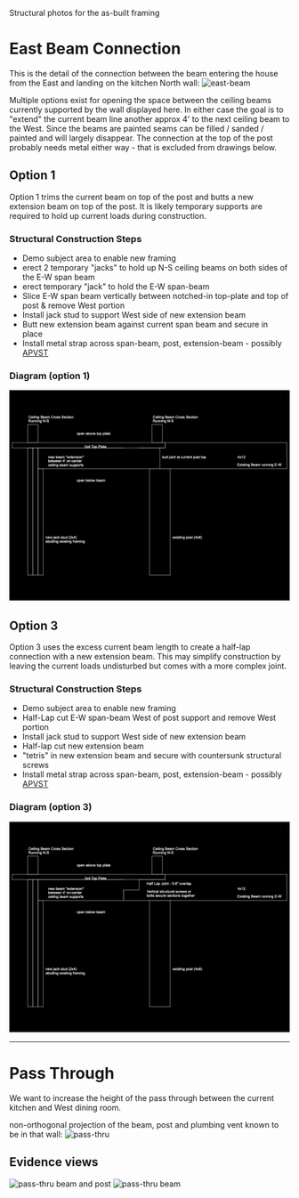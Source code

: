 Structural photos for the as-built framing

# East Beam Connection
This is the detail of the connection between the beam entering the house from the East and landing on the kitchen North wall:
![east-beam](assets/post-and-beam.png)

Multiple options exist for opening the space between the ceiling beams currently supported by the wall displayed here. In either case the goal is to "extend" the current beam line another approx 4' to the next ceiling beam to the West. Since the beams are painted seams can be filled / sanded / painted and will largely disappear. The connection at the top of the post probably needs metal either way - that is excluded from drawings below.

## Option 1
Option 1 trims the current beam on top of the post and butts a new extension beam on top of the post. It is likely temporary supports are required to hold up current loads during construction.

### Structural Construction Steps

* Demo subject area to enable new framing
* erect 2 temporary "jacks" to hold up N-S ceiling beams on both sides of the E-W span beam
* erect temporary "jack" to hold the E-W span-beam
* Slice E-W span beam vertically between notched-in top-plate and top of post & remove West portion
* Install jack stud to support West side of new extension beam
* Butt new extension beam against current span beam and secure in place
* Install metal strap across span-beam, post, extension-beam - possibly [APVST](https://www.strongtie.com/avantcollection_outdooraccents/apvst_strap/p/apvst)

### Diagram (option 1)

![op1](assets/beam%20detail%20op1.png)

## Option 3
Option 3 uses the excess current beam length to create a half-lap connection with a new extension beam. This may simplify construction by leaving the current loads undisturbed but comes with a more complex joint.

### Structural Construction Steps

* Demo subject area to enable new framing
* Half-Lap cut E-W span-beam West of post support and remove West portion
* Install jack stud to support West side of new extension beam
* Half-lap cut new extension beam
* "tetris" in new extension beam and secure with countersunk structural screws
* Install metal strap across span-beam, post, extension-beam - possibly [APVST](https://www.strongtie.com/avantcollection_outdooraccents/apvst_strap/p/apvst)

### Diagram (option 3)

![op1](assets/beam%20detail%20op3.png)

----

# Pass Through
We want to increase the height of the pass through between the current kitchen and West dining room.

non-orthogonal projection of the beam, post and plumbing vent known to be in that wall:
![pass-thru](assets/pass-thru.png)

## Evidence views
![pass-thru beam and post](assets/pass-thru-beam_post_.png)
![pass-thru beam](assets/pass-thru-beam.png)


